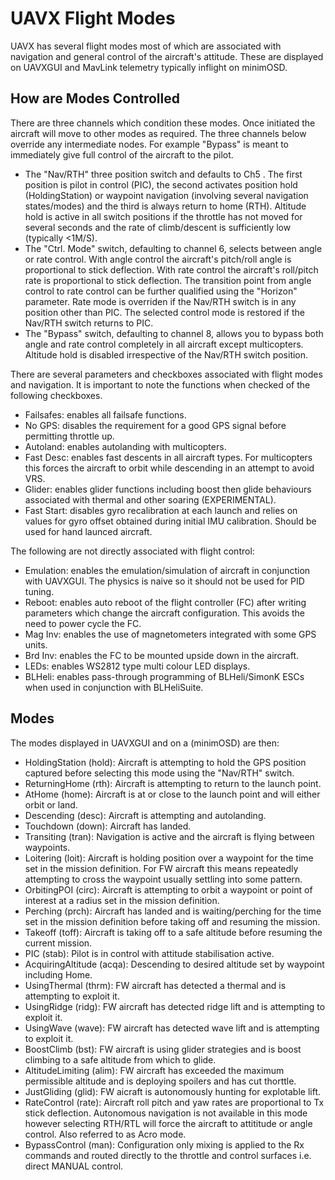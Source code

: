 # UAVX Flight Modes #

UAVX has several flight modes most of which are associated with navigation and general control of the aircraft's attitude. These are displayed on UAVXGUI and MavLink telemetry typically inflight on minimOSD.

## How are Modes Controlled ##

There are three channels which condition these modes. Once initiated the aircraft will move to other modes as required. The three channels below override any intermediate nodes. For example "Bypass" is meant to immediately give full control of the aircraft to the pilot. 

 * The "Nav/RTH" three position switch and defaults to Ch5 . The first position is pilot in control (PIC), the second activates position hold (HoldingStation) or waypoint navigation (involving several navigation states/modes) and the third is always return to home (RTH). Altitude hold is active in all switch positions if the throttle has not moved for several seconds and the rate of climb/descent is sufficiently low (typically <1M/S).
 * The "Ctrl. Mode" switch, defaulting to channel 6, selects between angle or rate control. With angle control the aircraft's pitch/roll angle is proportional to stick deflection. With rate control the aircraft's roll/pitch rate is proportional to stick deflection. The transition point from angle control to rate control can be further qualified using the "Horizon" parameter. Rate mode is overriden if the Nav/RTH switch is in any position other than PIC. The selected control mode is restored if the Nav/RTH switch returns to PIC. 
  * The "Bypass" switch, defaulting to channel 8, allows you to bypass both angle and rate control completely in all aircraft except multicopters. Altitude hold is disabled irrespective of the Nav/RTH switch position.
  
 There are several parameters and checkboxes associated with flight modes and navigation. It is important to note the functions when checked of the following checkboxes.
 
  * Failsafes: enables all failsafe functions. 
  * No GPS: disables the requirement for a good GPS signal before permitting throttle up.
  * Autoland: enables autolanding with multicopters.
  * Fast Desc: enables fast descents in all aircraft types. For multicopters this forces the aircraft to orbit while descending in an attempt to avoid VRS.
  * Glider:  enables glider functions including boost then glide behaviours associated with thermal and other soaring (EXPERIMENTAL).
  * Fast Start: disables gyro recalibration at each launch and relies on values for gyro offset obtained during initial IMU calibration. Should be used for hand launced aircraft.
  
The following are not directly associated with flight control:

  * Emulation: enables the emulation/simulation of aircraft in conjunction with UAVXGUI. The physics is naive so it should not be used for PID tuning.
  * Reboot: enables auto reboot of the flight controller (FC) after writing parameters which change the aircraft configuration. This avoids the need to power cycle the FC.
  * Mag Inv: enables the use of magnetometers integrated with some GPS units.
  * Brd Inv: enables the FC to be mounted upside down in the aircraft.
  * LEDs: enables WS2812 type multi colour LED displays.
  * BLHeli: enables pass-through programming of BLHeli/SimonK ESCs when used in conjunction with BLHeliSuite. 

## Modes ##

The modes displayed in UAVXGUI and on a (minimOSD) are then:

 * HoldingStation (hold): Aircraft is attempting to hold the GPS position captured before selecting this mode using the "Nav/RTH" switch.
 * ReturningHome (rth): Aircraft is attempting to return to the launch point.
 * AtHome (home): Aircraft is at or close to the launch point and will either orbit or land.
 * Descending (desc): Aircraft is attempting and autolanding.
 * Touchdown (down): Aircraft has landed.
 * Transiting (tran): Navigation is active and the aircraft is flying between waypoints.
 * Loitering (loit): Aircraft is holding position over a waypoint for the time set in the mission definition. For FW aircraft this means repeatedly attempting to cross the waypoint usually settling into some pattern.
 * OrbitingPOI (circ): Aircraft is attempting to orbit a waypoint or point of interest at a radius set in the mission definition.
 * Perching (prch): Aircraft has landed and is waiting/perching for the time set in the mission definition before taking off and resuming the mission.
 * Takeoff (toff): Aircraft is taking off to a safe altitude before resuming the current mission.
 * PIC (stab): Pilot is in control with attitude stabilisation active.
 * AcquiringAltitude (acqa): Descending to desired altitude set by waypoint including Home.
 * UsingThermal (thrm): FW aircraft has detected a thermal and is attempting to exploit it.
 * UsingRidge (ridg): FW aircraft has detected ridge lift and is attempting to exploit it.
 * UsingWave (wave): FW aircraft has detected wave lift and is attempting to exploit it.
 * BoostClimb (bst): FW aircraft is using glider strategies and is boost climbing to a safe altitude from which to glide.
 * AltitudeLimiting (alim): FW aircraft has exceeded the maximum permissible altitude and is deploying spoilers and has cut thorttle.
 * JustGliding (glid): FW aicraft is autonomously hunting for explotable lift.
 * RateControl (rate): Aircraft roll pitch and yaw rates are proportional to Tx stick deflection. Autonomous navigation is not available in this mode however selecting RTH/RTL will force the aircraft to attititude or angle control. Also referred to as Acro mode.
 * BypassControl (man): Configuration only mixing is applied to the Rx commands and routed directly to the throttle and control surfaces i.e. direct MANUAL control.


